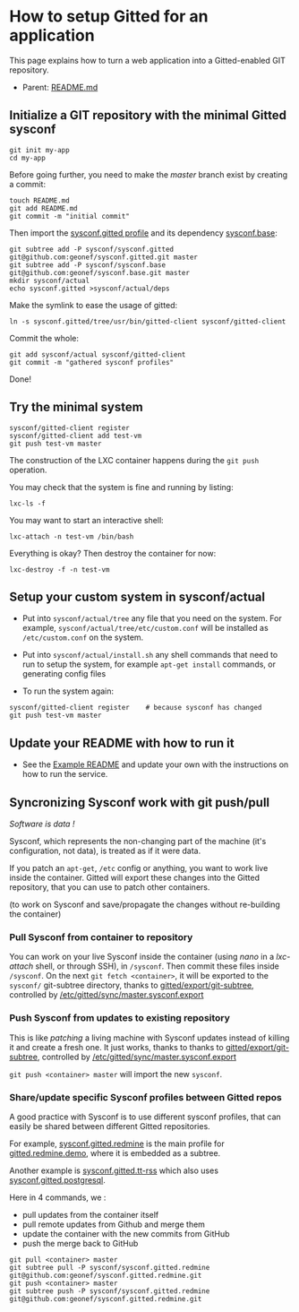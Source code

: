 # How to setup Gitted for an application

This page explains how to turn a web application into a Gitted-enabled
GIT repository.

* Parent: [README.md](../README.md)


## Initialize a GIT repository with the minimal Gitted sysconf

```
git init my-app
cd my-app
```

Before going further, you need to make the *master* branch exist by
creating a commit:
```
touch README.md
git add README.md
git commit -m "initial commit"
```

Then import the
[sysconf.gitted profile](https://github.com/geonef/sysconf.gitted) and
its dependency [sysconf.base](https://github.com/geonef/sysconf.base):

```
git subtree add -P sysconf/sysconf.gitted git@github.com:geonef/sysconf.gitted.git master
git subtree add -P sysconf/sysconf.base git@github.com:geonef/sysconf.base.git master
mkdir sysconf/actual
echo sysconf.gitted >sysconf/actual/deps
```

Make the symlink to ease the usage of gitted:
```
ln -s sysconf.gitted/tree/usr/bin/gitted-client sysconf/gitted-client
```

Commit the whole:
```
git add sysconf/actual sysconf/gitted-client
git commit -m "gathered sysconf profiles"
```
Done!


## Try the minimal system

```
sysconf/gitted-client register
sysconf/gitted-client add test-vm
git push test-vm master
```

The construction of the LXC container happens during the ```git
push``` operation.

You may check that the system is fine and running by listing:
```
lxc-ls -f
```

You may want to start an interactive shell:
```
lxc-attach -n test-vm /bin/bash
```

Everything is okay? Then destroy the container for now:
```
lxc-destroy -f -n test-vm
```

## Setup your custom system in sysconf/actual

* Put into ```sysconf/actual/tree``` any file that you need on
  the system. For example,
  ```sysconf/actual/tree/etc/custom.conf``` will be installed
  as ```/etc/custom.conf``` on the system.
  
* Put into ```sysconf/actual/install.sh``` any shell commands
  that need to run to setup the system, for example ```apt-get
  install``` commands, or generating config files

* To run the system again:
```
sysconf/gitted-client register    # because sysconf has changed
git push test-vm master
```

## Update your README with how to run it

* See the [Example README](example-of-readme.md) and update your own
  with the instructions on how to run the service.

## Syncronizing Sysconf work with git push/pull

_Software is data !_

Sysconf, which represents the non-changing part of the machine (it's configuration, not data), is treated as if it were data.

If you patch an ```apt-get```, ```/etc``` config  or anything, you want to work live inside the container. Gitted will export these changes into the Gitted repository, that you can use to patch other containers.

(to work on Sysconf and save/propagate the changes without re-building the container)
### Pull Sysconf from container to repository

You can work on your live Sysconf inside the container (using _nano_ in a _lxc-attach_ shell, or through SSH), in ```/sysconf```. Then commit these files inside ```/sysconf```. On the next ```git fetch <container>```, it will be exported to the ```sysconf/``` git-subtree directory, thanks to [gitted/export/git-subtree](../tree/usr/share/gitted/export/git-subtree), controlled by
[/etc/gitted/sync/master.sysconf.export](../tree/etc/gitted/sync/master.sysconf.export)

### Push Sysconf from updates to existing repository

This is like _patching_ a living machine with Sysconf updates instead of killing it and create a fresh one.
It just works, thanks to  thanks to [gitted/export/git-subtree](../tree/usr/share/gitted/import/git-subtree), controlled by [/etc/gitted/sync/master.sysconf.export](../tree/etc/gitted/sync/master.sysconf.import)

```git push <container> master``` will import the new ```sysconf```.

### Share/update specific Sysconf profiles between Gitted repos

A good practice with Sysconf is to use different sysconf profiles, that can easily be shared between different Gitted repositories.

For example, [sysconf.gitted.redmine](https://github.com/geonef/sysconf.gitted.redmine) is the main profile for [gitted.redmine.demo](https://github.com/geonef/gitted.redmine.demo), where it is embedded as a subtree.

Another example is [sysconf.gitted.tt-rss](https://github.com/geonef/sysconf.gitted.tt-rss) which also uses [sysconf.gitted.postgresql](https://github.com/geonef/sysconf.gitted.postgresql).

Here in 4 commands, we :
* pull updates from the container itself
* pull remote updates from Github and merge them
* update the container with the new commits from GitHub
* push the merge back to GitHub

```
git pull <container> master
git subtree pull -P sysconf/sysconf.gitted.redmine git@github.com:geonef/sysconf.gitted.redmine.git
git push <container> master
git subtree push -P sysconf/sysconf.gitted.redmine git@github.com:geonef/sysconf.gitted.redmine.git
```
